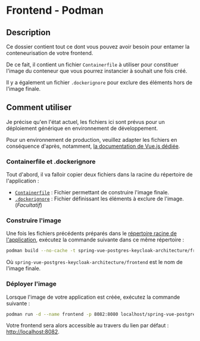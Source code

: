 # Frontend - Podman

## Description

Ce dossier contient tout ce dont vous pouvez avoir besoin pour entamer la conteneurisation de votre frontend.

De ce fait, il contient un fichier `Containerfile` à utiliser pour constituer l'image du conteneur que vous pourrez instancier à souhait une fois créé.

Il y a également un fichier `.dockerignore` pour exclure des éléments hors de l'image finale.

## Comment utiliser

Je précise qu'en l'état actuel, les fichiers ici sont prévus pour un déploiement générique en environnement de développement.

Pour un environnement de production, veuillez adapter les fichiers en conséquence d'après, notamment, [la documentation de Vue.js dédiée](https://v2.vuejs.org/v2/cookbook/dockerize-vuejs-app.html?redirect=true#Real-World-Example).

### Containerfile et .dockerignore

Tout d'abord, il va falloir copier deux fichiers dans la racine du répertoire de l'application :

- [`Containerfile`](./Containerfile) : Fichier permettant de construire l'image finale.
- [`.dockerignore`](./.dockerignore) : Fichier définissant les éléments à exclure de l'image. (*Facultatif*)

### Construire l'image

Une fois les fichiers précédents préparés dans le [répertoire racine de l'application](../app/), exécutez la commande suivante dans ce même répertoire :

```sh
podman build --no-cache -t spring-vue-postgres-keycloak-architecture/frontend .
```

Où `spring-vue-postgres-keycloak-architecture/frontend` est le nom de l'image finale.

### Déployer l'image

Lorsque l'image de votre application est créée, exécutez la commande suivante :

```sh
podman run -d --name frontend -p 8082:8080 localhost/spring-vue-postgres-keycloak-architecture/frontend
```

Votre frontend sera alors accessible au travers du lien par défaut : <http://localhost:8082>.
